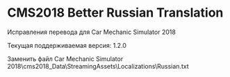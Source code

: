 # CMS2018 Better Russian Translation

Исправления перевода для Car Mechanic Simulator 2018

Текущая поддерживаемая версия: 1.2.0

Заменить файл Car Mechanic Simulator 2018\cms2018_Data\StreamingAssets\Localizations\Russian.txt
